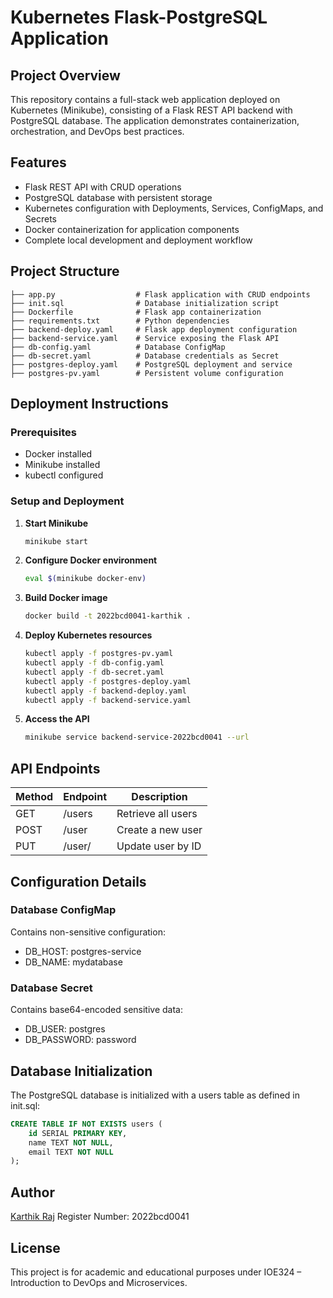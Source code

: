 # Kubernetes Flask-PostgreSQL Application

## Project Overview
This repository contains a full-stack web application deployed on Kubernetes (Minikube), consisting of a Flask REST API backend with PostgreSQL database. The application demonstrates containerization, orchestration, and DevOps best practices.

## Features
- Flask REST API with CRUD operations
- PostgreSQL database with persistent storage
- Kubernetes configuration with Deployments, Services, ConfigMaps, and Secrets
- Docker containerization for application components
- Complete local development and deployment workflow

## Project Structure
```
├── app.py                  # Flask application with CRUD endpoints
├── init.sql                # Database initialization script
├── Dockerfile              # Flask app containerization
├── requirements.txt        # Python dependencies
├── backend-deploy.yaml     # Flask app deployment configuration
├── backend-service.yaml    # Service exposing the Flask API
├── db-config.yaml          # Database ConfigMap
├── db-secret.yaml          # Database credentials as Secret
├── postgres-deploy.yaml    # PostgreSQL deployment and service
├── postgres-pv.yaml        # Persistent volume configuration
```

## Deployment Instructions

### Prerequisites
- Docker installed
- Minikube installed
- kubectl configured

### Setup and Deployment

1. **Start Minikube**
   ```bash
   minikube start
   ```

2. **Configure Docker environment**
   ```bash
   eval $(minikube docker-env)
   ```

3. **Build Docker image**
   ```bash
   docker build -t 2022bcd0041-karthik .
   ```

4. **Deploy Kubernetes resources**
   ```bash
   kubectl apply -f postgres-pv.yaml
   kubectl apply -f db-config.yaml
   kubectl apply -f db-secret.yaml
   kubectl apply -f postgres-deploy.yaml
   kubectl apply -f backend-deploy.yaml
   kubectl apply -f backend-service.yaml
   ```

5. **Access the API**
   ```bash
   minikube service backend-service-2022bcd0041 --url
   ```

## API Endpoints

| Method | Endpoint    | Description         |
|--------|-------------|---------------------|
| GET    | /users      | Retrieve all users  |
| POST   | /user       | Create a new user   |
| PUT    | /user/<id>  | Update user by ID   |

## Configuration Details

### Database ConfigMap
Contains non-sensitive configuration:
- DB_HOST: postgres-service
- DB_NAME: mydatabase

### Database Secret
Contains base64-encoded sensitive data:
- DB_USER: postgres
- DB_PASSWORD: password

## Database Initialization
The PostgreSQL database is initialized with a users table as defined in init.sql:

```sql
CREATE TABLE IF NOT EXISTS users (
    id SERIAL PRIMARY KEY,
    name TEXT NOT NULL,
    email TEXT NOT NULL
);
```

## Author
[Karthik Raj](https://github.com/karthikkraj)
Register Number: 2022bcd0041

## License
This project is for academic and educational purposes under IOE324 – Introduction to DevOps and Microservices.
